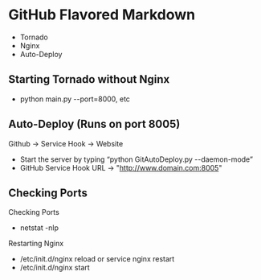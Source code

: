 GitHub Flavored Markdown
================================

- Tornado
- Nginx
- Auto-Deploy

Starting Tornado without Nginx
-------------------------

- python main.py --port=8000, etc

Auto-Deploy (Runs on port 8005)
-------------------------

Github -> Service Hook -> Website

- Start the server by typing “python GitAutoDeploy.py --daemon-mode”
- GitHub Service Hook URL -> "http://www.domain.com:8005"

Checking Ports
-------------------------

Checking Ports
- netstat -nlp

Restarting Nginx
- /etc/init.d/nginx reload or service nginx restart
- /etc/init.d/nginx start
